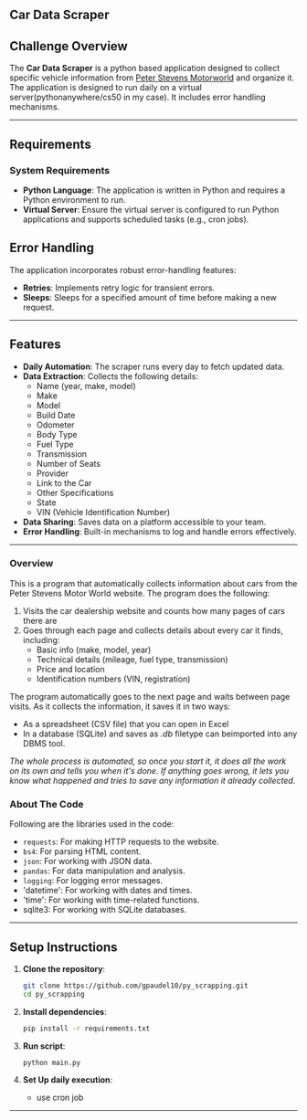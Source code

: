 ## Car Data Scraper

## Challenge Overview
The **Car Data Scraper** is a python based application designed to collect specific vehicle information from [Peter Stevens Motorworld](https://www.peterstevensmotorworld.com.au/) and organize it. The application is designed to run daily on a virtual server(pythonanywhere/cs50 in my case). It includes  error handling mechanisms.

---
## Requirements

### System Requirements
- **Python Language**: The application is written in Python and requires a Python environment to run.
- **Virtual Server**: Ensure the virtual server is configured to run Python applications and supports scheduled tasks (e.g., cron jobs).


## Error Handling
The application incorporates robust error-handling features:
- **Retries**: Implements retry logic for transient errors.
- **Sleeps**: Sleeps for a specified amount of time before making a new request.

---


## Features
- **Daily Automation**: The scraper runs every day to fetch updated data.
- **Data Extraction**: Collects the following details:
  - Name (year, make, model)
  - Make
  - Model
  - Build Date
  - Odometer
  - Body Type
  - Fuel Type
  - Transmission
  - Number of Seats
  - Provider
  - Link to the Car
  - Other Specifications
  - State
  - VIN (Vehicle Identification Number)
- **Data Sharing**: Saves data on a platform accessible to your team.
- **Error Handling**: Built-in mechanisms to log and handle errors effectively.

---

### Overview

This is a program that automatically collects information about cars from the Peter Stevens Motor World website. The program does the following:

1. Visits the car dealership website and counts how many pages of cars there are
2. Goes through each page and collects details about every car it finds, including:
   - Basic info (make, model, year)
   - Technical details (mileage, fuel type, transmission)
   - Price and location
   - Identification numbers (VIN, registration)

The program automatically goes to the next page and waits between page visits. As it collects the information, it saves it in two ways:
- As a spreadsheet (CSV file) that you can open in Excel
- In a database (SQLite)  and saves as *.db* filetype can beimported into any DBMS tool.

*The whole process is automated, so once you start it, it does all the work on its own and tells you when it's done. If anything goes wrong, it lets you know what happened and tries to save any information it already collected.*



### About The Code

Following are the libraries used in the code:

- `requests`: For making HTTP requests to the website.
- `bs4`: For parsing HTML content.
- `json`: For working with JSON data.
- `pandas`: For data manipulation and analysis.
- `logging`: For logging error messages.
- 'datetime': For working with dates and times.
- 'time': For working with time-related functions.
- sqlite3: For working with SQLite databases.

---


## Setup Instructions
1. **Clone the repository**:
   ```bash
   git clone https://github.com/gpaudel10/py_scrapping.git
   cd py_scrapping
   ```

2. **Install dependencies**:
   ```bash
   pip install -r requirements.txt
   ```

4. **Run script**:
   ```bash
   python main.py
   ```

5. **Set Up daily execution**:
   - use cron job

---